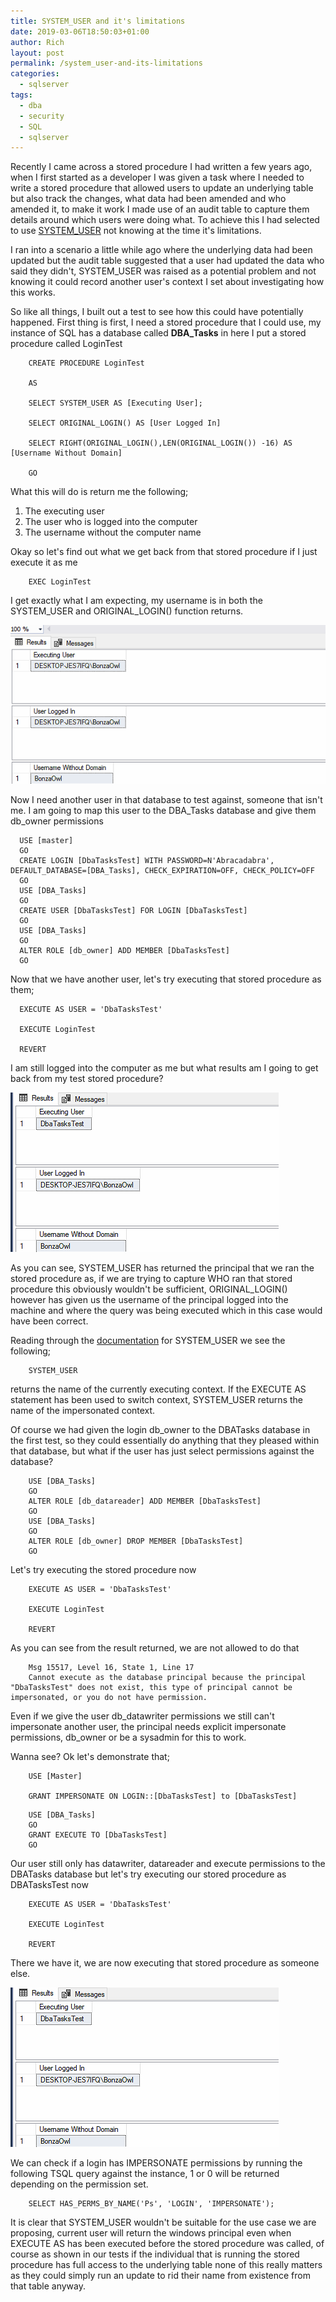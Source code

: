 ```yaml
---
title: SYSTEM_USER and it's limitations
date: 2019-03-06T18:50:03+01:00
author: Rich
layout: post
permalink: /system_user-and-its-limitations
categories:
  - sqlserver
tags:
  - dba
  - security
  - SQL
  - sqlserver
---
```


Recently I came across a stored procedure I had written a few years ago, when I first started as a developer I was given a task where I needed to write a stored procedure that allowed users to update an underlying table but also track the changes, what data had been amended and who amended it, to make it work I made use of an audit table to capture them details around which users were doing what. To achieve this I had selected to use [SYSTEM_USER](https://docs.microsoft.com/en-us/sql/t-sql/functions/system-user-transact-sql?view=sql-server-2017) not knowing at the time it's limitations.

I ran into a scenario a little while ago where the underlying data had been updated but the audit table suggested that a user had updated the data who said they didn't, SYSTEM_USER was raised as a potential problem and not knowing it could record another user's context I set about investigating how this works.

So like all things, I built out a test to see how this could have potentially happened. First thing is first, I need a stored procedure that I could use, my instance of SQL has a database called **DBA_Tasks** in here I put a stored procedure called LoginTest

```
    CREATE PROCEDURE LoginTest
    
    AS
    
    SELECT SYSTEM_USER AS [Executing User];
    
    SELECT ORIGINAL_LOGIN() AS [User Logged In]
    
    SELECT RIGHT(ORIGINAL_LOGIN(),LEN(ORIGINAL_LOGIN()) -16) AS [Username Without Domain]

    GO
```

What this will do is return me the following;

1. The executing user
2. The user who is logged into the computer
3. The username without the computer name

Okay so let's find out what we get back from that stored procedure if I just execute it as me

```
    EXEC LoginTest
```

I get exactly what I am expecting, my username is in both the SYSTEM_USER and ORIGINAL_LOGIN() function returns.

![](/img/SystemUser_Result1.png)

Now I need another user in that database to test against, someone that isn't me. I am going to map this user to the DBA_Tasks database and give them db_owner permissions

```
  USE [master]
  GO
  CREATE LOGIN [DbaTasksTest] WITH PASSWORD=N'Abracadabra', DEFAULT_DATABASE=[DBA_Tasks], CHECK_EXPIRATION=OFF, CHECK_POLICY=OFF
  GO
  USE [DBA_Tasks]
  GO
  CREATE USER [DbaTasksTest] FOR LOGIN [DbaTasksTest]
  GO
  USE [DBA_Tasks]
  GO
  ALTER ROLE [db_owner] ADD MEMBER [DbaTasksTest]
  GO
```

Now that we have another user, let's try executing that stored procedure as them;

```
  EXECUTE AS USER = 'DbaTasksTest'
  
  EXECUTE LoginTest
  
  REVERT
```

I am still logged into the computer as me but what results am I going to get back from my test stored procedure?

![](/img/SystemUser_Result2.png)

As you can see, SYSTEM_USER has returned the principal that we ran the stored procedure as, if we are trying to capture WHO ran that stored procedure this obviously wouldn't be sufficient, ORIGINAL_LOGIN() however has given us the username of the principal logged into the machine and where the query was being executed which in this case would have been correct.

Reading through the [documentation](https://docs.microsoft.com/en-us/sql/t-sql/functions/system-user-transact-sql?view=sql-server-2017) for SYSTEM_USER we see the following;

```
    SYSTEM_USER
```

returns the name of the currently executing context. If the EXECUTE AS statement has been used to switch context, SYSTEM_USER returns the name of the impersonated context.

Of course we had given the login db_owner to the DBATasks database in the first test, so they could essentially do anything that they pleased within that database, but what if the user has just select permissions against the database?

```
    USE [DBA_Tasks]
    GO
    ALTER ROLE [db_datareader] ADD MEMBER [DbaTasksTest]
    GO
    USE [DBA_Tasks]
    GO
    ALTER ROLE [db_owner] DROP MEMBER [DbaTasksTest]
    GO
```

Let's try executing the stored procedure now

```
    EXECUTE AS USER = 'DbaTasksTest'

    EXECUTE LoginTest

    REVERT
```

As you can see from the result returned, we are not allowed to do that

```
    Msg 15517, Level 16, State 1, Line 17
    Cannot execute as the database principal because the principal "DbaTasksTest" does not exist, this type of principal cannot be impersonated, or you do not have permission.
```

Even if we give the user db_datawriter permissions we still can't impersonate another user, the principal needs explicit impersonate permissions, db_owner or be a sysadmin for this to work.

Wanna see? Ok let's demonstrate that;

```
    USE [Master]

    GRANT IMPERSONATE ON LOGIN::[DbaTasksTest] to [DbaTasksTest]
```

```
    USE [DBA_Tasks]
    GO
    GRANT EXECUTE TO [DbaTasksTest]
    GO
```

Our user still only has datawriter, datareader and execute permissions to the DBATasks database but let's try executing our stored procedure as DBATasksTest now

```
    EXECUTE AS USER = 'DbaTasksTest'
  
    EXECUTE LoginTest
  
    REVERT
```

There we have it, we are now executing that stored procedure as someone else.

![](/img/SystemUser_Result2.png)

We can check if a login has IMPERSONATE permissions by running the following TSQL query against the instance, 1 or 0 will be returned depending on the permission set.

```
    SELECT HAS_PERMS_BY_NAME('Ps', 'LOGIN', 'IMPERSONATE');
```

It is clear that SYSTEM_USER wouldn't be suitable for the use case we are proposing, current user will return the windows principal even when EXECUTE AS has been executed before the stored procedure was called, of course as shown in our tests if the individual that is running the stored procedure has full access to the underlying table none of this really matters as they could simply run an update to rid their name from existence from that table anyway.
